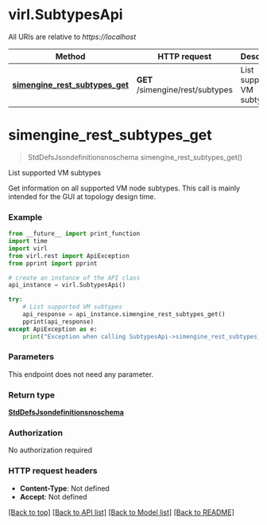 # virl.SubtypesApi

All URIs are relative to *https://localhost*

Method | HTTP request | Description
------------- | ------------- | -------------
[**simengine_rest_subtypes_get**](SubtypesApi.md#simengine_rest_subtypes_get) | **GET** /simengine/rest/subtypes | List supported VM subtypes


# **simengine_rest_subtypes_get**
> StdDefsJsondefinitionsnoschema simengine_rest_subtypes_get()

List supported VM subtypes

Get information on all supported VM node subtypes. This call is mainly intended for the GUI at topology design time.

### Example 
```python
from __future__ import print_function
import time
import virl
from virl.rest import ApiException
from pprint import pprint

# create an instance of the API class
api_instance = virl.SubtypesApi()

try: 
    # List supported VM subtypes
    api_response = api_instance.simengine_rest_subtypes_get()
    pprint(api_response)
except ApiException as e:
    print("Exception when calling SubtypesApi->simengine_rest_subtypes_get: %s\n" % e)
```

### Parameters
This endpoint does not need any parameter.

### Return type

[**StdDefsJsondefinitionsnoschema**](StdDefsJsondefinitionsnoschema.md)

### Authorization

No authorization required

### HTTP request headers

 - **Content-Type**: Not defined
 - **Accept**: Not defined

[[Back to top]](#) [[Back to API list]](../README.md#documentation-for-api-endpoints) [[Back to Model list]](../README.md#documentation-for-models) [[Back to README]](../README.md)

